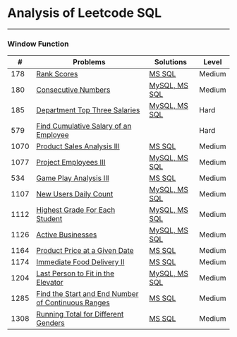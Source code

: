 # Analysis of Leetcode SQL 

---
### Window Function

| \# | Problems 					| Solutions 												   |  Level  |
|----|------------------------------|--------------------------------------------------------------|------|
| 178 | [Rank Scores](https://leetcode.com/problems/rank-scores/) 	| [MS SQL](https://github.com/clairehu9/SQL_Leetcode_database/blob/master/178_Rank_Scores.sql)  | Medium |
| 180 | [Consecutive Numbers](https://github.com/clairehu9/SQL_Leetcode_database/blob/master/180_Consecutive_Numbers.sql)  | [MySQL, MS SQL](https://github.com/clairehu9/SQL_Leetcode_database/blob/master/180_Consecutive_Numbers.sql) | Medium |
|185| [Department Top Three Salaries](https://leetcode.com/problems/department-top-three-salaries/)  |  [MySQL, MS SQL](https://github.com/clairehu9/SQL_Leetcode_database/blob/master/185_Department_Top_Three_Salaries.sql)  |  Hard |
| 579 |  [Find Cumulative Salary of an Employee](https://leetcode.com/problems/find-cumulative-salary-of-an-employee/)  |  []()| Hard |
| 1070 |  [Product Sales Analysis III](https://leetcode.com/problems/product-sales-analysis-iii/)  |  [MS SQL](https://github.com/clairehu9/SQL_Leetcode_database/blob/master/1070_Product_Sales_Analysis_III.sql)  | Medium |
| 1077 | [Project Employees III](https://leetcode.com/problems/project-employees-iii/) | [MySQL, MS SQL](https://github.com/clairehu9/SQL_Leetcode_database/blob/master/1107_New_Users_Daily_Count.sql) | Medium |
| 534 | [Game Play Analysis III](https://leetcode.com/problems/game-play-analysis-iii/) | [MS SQL](https://github.com/clairehu9/SQL_Leetcode_database/blob/master/534_Game_Play_Analysis_III.sql) | Medium |
| 1107| [ New Users Daily Count](https://leetcode.com/problems/new-users-daily-count/) | [MySQL, MS SQL](https://github.com/clairehu9/SQL_Leetcode_database/blob/master/1107_New_Users_Daily_Count.sql) | Medium | 
| 1112 | [Highest Grade For Each Student](https://leetcode.com/problems/highest-grade-for-each-student/) | [MySQL, MS SQL](https://github.com/clairehu9/SQL_Leetcode_database/blob/master/1112_Highest_Grade_For_Each_Student.sql) | Medium |
| 1126 | [Active Businesses](https://leetcode.com/problems/active-businesses/) | [MySQL, MS SQL](https://github.com/clairehu9/SQL_Leetcode_database/blob/master/1126_Active_Businesses.sql) | Medium |
| 1164 | [Product Price at a Given Date](https://leetcode.com/problems/product-price-at-a-given-date/) | [MS SQL](https://github.com/clairehu9/SQL_Leetcode_database/blob/master/1164_Product_Price_at_a_Given_Date.sql) | Medium |
| 1174 | [Immediate Food Delivery II](https://leetcode.com/problems/immediate-food-delivery-ii/) | [MS SQL](https://github.com/clairehu9/SQL_Leetcode_database/blob/master/1174_Immediate_Food_Delivery_II.sql) | Medium |
| 1204 | [Last Person to Fit in the Elevator](https://leetcode.com/problems/last-person-to-fit-in-the-elevator/) | [MySQL, MS SQL](https://github.com/clairehu9/SQL_Leetcode_database/blob/master/1204_Last_Person_to_Fit_in_the_Elevator) | Medium|
| 1285 | [Find the Start and End Number of Continuous Ranges](https://leetcode.com/problems/find-the-start-and-end-number-of-continuous-ranges/) |  [MS SQL](https://github.com/clairehu9/SQL_Leetcode_database/blob/master/1285_Find_the_Start_and_End_Number_of_Continuous_Ranges.sql) | Medium |
| 1308 | [Running Total for Different Genders](https://leetcode.com/problems/running-total-for-different-genders/) |  [MS SQL](https://github.com/clairehu9/SQL_Leetcode_database/blob/master/1308_Running_Total_for_Different_Genders) | Medium |
